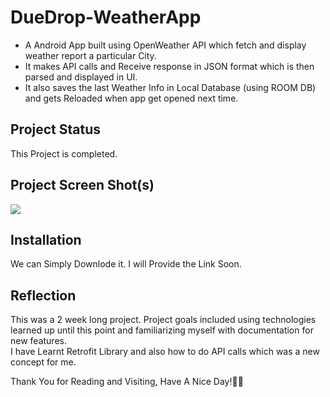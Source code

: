 # 


# **DueDrop-WeatherApp**
- A Android App built using OpenWeather API which fetch and display weather report a particular City. 
- It makes API calls and Receive response in JSON format which is then parsed and displayed in UI.  
- It also saves the last Weather Info in Local Database (using ROOM DB) and gets Reloaded when app get opened next time.


## **Project Status**
This Project is completed.

## **Project Screen Shot(s)**
<img  src="https://i.ibb.co/JtJQYM0/Screenshot-20211225-203027.png">







## **Installation** 

We can Simply Downlode it. I will Provide the Link Soon.

## **Reflection**

This was a 2 week long project. Project goals included using technologies learned up until this point and familiarizing myself with documentation for new features.  
I have Learnt Retrofit Library and also how to do API calls which was a new concept for me.

Thank You for Reading and Visiting, Have A Nice Day!💚💙
